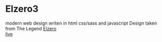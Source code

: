 # Elzero3
modern web design writen in html css/sass and javascript 
Design taken from The Legend [Elzero](https://elzero.org/)
<br>
[live](https://oumar-1.github.io/Elzero3/)
